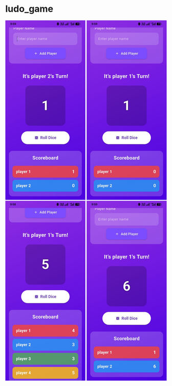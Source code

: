 # ludo_game

<p align="center">
  <img src="assets/screenshots/a.jpg" width="250" />
  <img src="assets/screenshots//b.jpg" width="250" />
  <img src="assets/screenshots/c.jpg" width="250" />
  <img src="assets/screenshots//d.jpg" width="250" />
</p>